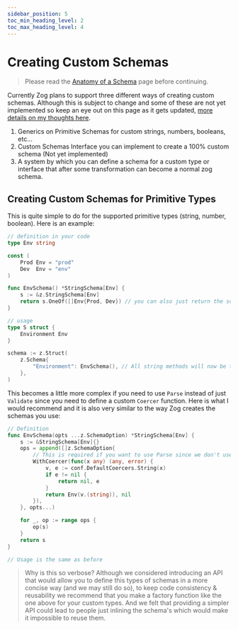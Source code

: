 ```yaml
---
sidebar_position: 5
toc_min_heading_level: 2
toc_max_heading_level: 4
---
```


# Creating Custom Schemas

> Please read the [Anatomy of a Schema](/core-concepts/anatomy-of-schema) page before continuing.

Currently Zog plans to support three different ways of creating custom schemas. Although this is subject to change and some of these are not yet implemented so keep an eye out on this page as it gets updated, [more details on my thoughts here](https://github.com/Oudwins/zog/discussions/132).

1. Generics on Primitive Schemas for custom strings, numbers, booleans, etc...
2. Custom Schemas Interface you can implement to create a 100% custom schema (Not yet implemented)
3. A system by which you can define a schema for a custom type or interface that after some transformation can become a normal zog schema.

## Creating Custom Schemas for Primitive Types

This is quite simple to do for the supported primitive types (string, number, boolean). Here is an example:

```go
// definition in your code
type Env string

const (
	Prod Env = "prod"
	Dev  Env = "env"
)

func EnvSchema() *StringSchema[Env] {
	s := &z.StringSchema[Env]
	return s.OneOf([]Env{Prod, Dev}) // you can also just return the schema and define the tests when calling it it doesn't matter
}

// usage
type S struct {
	Environment Env
}

schema := z.Struct(
	z.Schema{
		"Environment": EnvSchema(), // All string methods will now be typed to Env type
	},
)
```

This becomes a little more complex if you need to use `Parse` instead of just `Validate` since you need to define a custom `Coercer` function. Here is what I would recommend and it is also very similar to the way Zog creates the schemas you use:

```go
// Definition
func EnvSchema(opts ...z.SchemaOption) *StringSchema[Env] {
	s := &StringSchema[Env]{}
	ops = append([]z.SchemaOption{
		// This is required if you want to use Parse since we don't use reflection to set the value you need to coerce it manually
		WithCoercer(func(x any) (any, error) {
			v, e := conf.DefaultCoercers.String(x)
			if e != nil {
				return nil, e
			}
			return Env(v.(string)), nil
		}),
	}, opts...)

	for _, op := range ops {
		op(s)
	}
	return s
}

// Usage is the same as before
```

> Why is this so verbose?
> Although we considered introducing an API that would allow you to define this types of schemas in a more concise way (and we may still do so), to keep code consistency & reusability we recommend that you make a factory function like the one above for your custom types. And we felt that providing a simpler API could lead to people just inlining the schema's which would make it impossible to reuse them.
